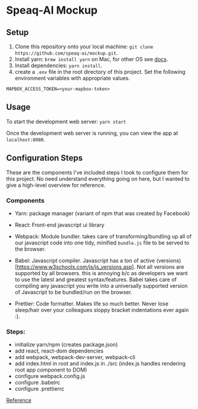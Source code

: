 # Speaq-AI Mockup

## Setup

1. Clone this repository onto your local machine: `git clone https://github.com/speaq-ai/mockup.git`.
2. Install yarn: `brew install yarn` on Mac, for other OS see [docs](https://yarnpkg.com/lang/en/docs/install/#mac-stable).
3. Install dependencies: `yarn install`.
4. create a `.env` file in the root directory of this project. Set the following environment variables with appropriate values.

```
MAPBOX_ACCESS_TOKEN=<your-mapbox-token>
```

## Usage

To start the development web server: `yarn start`

Once the development web server is running, you can view the app at `localhost:8080`.

## Configuration Steps

These are the components I've included steps I took to configure them for this project. No need understand everything going on here, but I wanted to give a high-level overview for reference.

### Components

- Yarn: package manager (variant of npm that was created by Facebook)

- React: Front-end javascript ui library

- Webpack: Module bundler. takes care of transforming/bundling up all of our javascript code into one tidy, minified `bundle.js` file to be served to the browser.

- Babel: Javascript compiler. Javascript has a ton of active (versions)[https://www.w3schools.com/js/js_versions.asp]. Not all versions are supported by all browsers. this is annoying b/c as developers we want to use the latest and greatest syntax/features. Babel takes care of compiling any javascript you write into a universally supported version of Javascript to be bundled/run on the browser.

- Prettier: Code formatter. Makes life so much better. Never lose sleep/hair over your colleagues sloppy bracket indentations ever again :).

### Steps:

- initialize yarn/npm (creates package.json)
- add react, react-dom dependencies
- add webpack, webpack-dev-server, webpack-cli
- add index.html in root and index.js in ./src (index.js handles rendering root app component to DOM)
- configure webpack.config.js
- configure .babelrc
- configure .prettierrc

[Reference](https://dev.to/nsebhastian/step-by-step-react-configuration-2nma#why-create-your-own-configuration)
